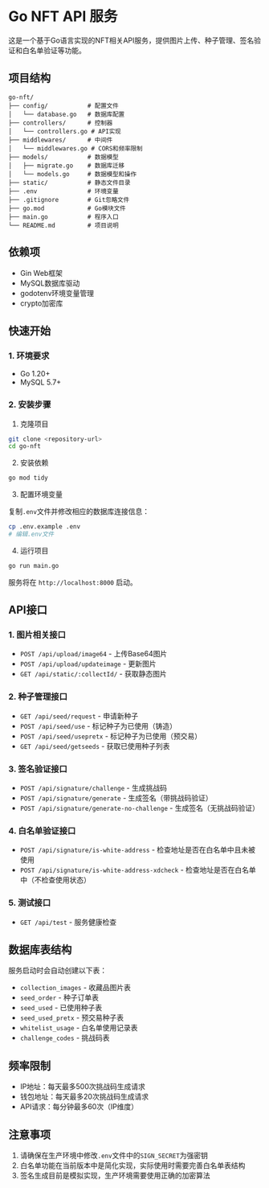 # Go NFT API 服务

这是一个基于Go语言实现的NFT相关API服务，提供图片上传、种子管理、签名验证和白名单验证等功能。

## 项目结构

```
go-nft/
├── config/           # 配置文件
│   └── database.go   # 数据库配置
├── controllers/      # 控制器
│   └── controllers.go # API实现
├── middlewares/      # 中间件
│   └── middlewares.go # CORS和频率限制
├── models/           # 数据模型
│   ├── migrate.go    # 数据库迁移
│   └── models.go     # 数据模型和操作
├── static/           # 静态文件目录
├── .env              # 环境变量
├── .gitignore        # Git忽略文件
├── go.mod            # Go模块文件
├── main.go           # 程序入口
└── README.md         # 项目说明
```

## 依赖项

- Gin Web框架
- MySQL数据库驱动
- godotenv环境变量管理
- crypto加密库

## 快速开始

### 1. 环境要求

- Go 1.20+
- MySQL 5.7+

### 2. 安装步骤

1. 克隆项目

```bash
git clone <repository-url>
cd go-nft
```

2. 安装依赖

```bash
go mod tidy
```

3. 配置环境变量

复制`.env`文件并修改相应的数据库连接信息：

```bash
cp .env.example .env
# 编辑.env文件
```

4. 运行项目

```bash
go run main.go
```

服务将在 `http://localhost:8000` 启动。

## API接口

### 1. 图片相关接口

- `POST /api/upload/image64` - 上传Base64图片
- `POST /api/upload/updateimage` - 更新图片
- `GET /api/static/:collectId/` - 获取静态图片

### 2. 种子管理接口

- `GET /api/seed/request` - 申请新种子
- `POST /api/seed/use` - 标记种子为已使用（铸造）
- `POST /api/seed/usepretx` - 标记种子为已使用（预交易）
- `GET /api/seed/getseeds` - 获取已使用种子列表

### 3. 签名验证接口

- `POST /api/signature/challenge` - 生成挑战码
- `POST /api/signature/generate` - 生成签名（带挑战码验证）
- `POST /api/signature/generate-no-challenge` - 生成签名（无挑战码验证）

### 4. 白名单验证接口

- `POST /api/signature/is-white-address` - 检查地址是否在白名单中且未被使用
- `POST /api/signature/is-white-address-xdcheck` - 检查地址是否在白名单中（不检查使用状态）

### 5. 测试接口

- `GET /api/test` - 服务健康检查

## 数据库表结构

服务启动时会自动创建以下表：

- `collection_images` - 收藏品图片表
- `seed_order` - 种子订单表
- `seed_used` - 已使用种子表
- `seed_used_pretx` - 预交易种子表
- `whitelist_usage` - 白名单使用记录表
- `challenge_codes` - 挑战码表

## 频率限制

- IP地址：每天最多500次挑战码生成请求
- 钱包地址：每天最多20次挑战码生成请求
- API请求：每分钟最多60次（IP维度）

## 注意事项

1. 请确保在生产环境中修改`.env`文件中的`SIGN_SECRET`为强密钥
2. 白名单功能在当前版本中是简化实现，实际使用时需要完善白名单表结构
3. 签名生成目前是模拟实现，生产环境需要使用正确的加密算法
